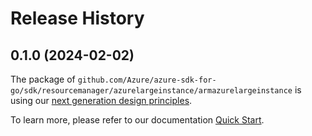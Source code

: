 # Release History

## 0.1.0 (2024-02-02)

The package of `github.com/Azure/azure-sdk-for-go/sdk/resourcemanager/azurelargeinstance/armazurelargeinstance` is using our [next generation design principles](https://azure.github.io/azure-sdk/general_introduction.html).

To learn more, please refer to our documentation [Quick Start](https://aka.ms/azsdk/go/mgmt).